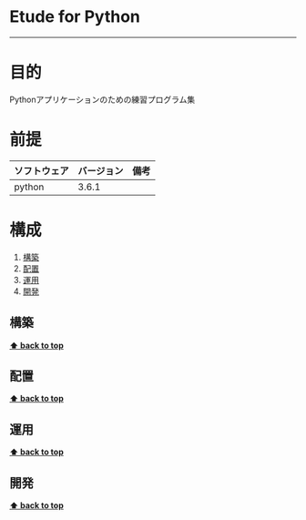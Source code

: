 # Etude for Python
---

# 目的 #
Pythonアプリケーションのための練習プログラム集

# 前提 #
| ソフトウェア   | バージョン   | 備考        |
|:---------------|:-------------|:------------|
| python         |3.6.1    |             |


# 構成 #
1. [構築](#構築)
1. [配置](#配置)
1. [運用](#運用)
1. [開発](#開発)

## 構築
**[⬆ back to top](#構成)**

## 配置
**[⬆ back to top](#構成)**

## 運用
**[⬆ back to top](#運用)**

## 開発
**[⬆ back to top](#構成)**

